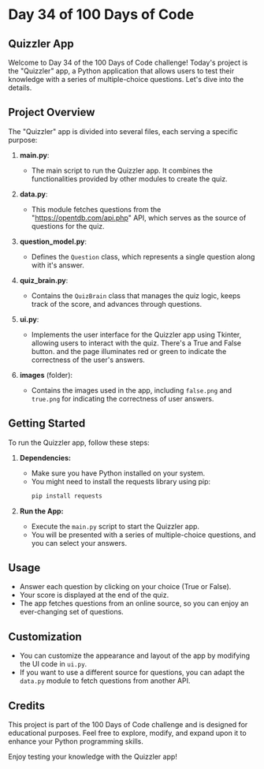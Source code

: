 
# Day 34 of 100 Days of Code

## Quizzler App

Welcome to Day 34 of the 100 Days of Code challenge! Today's project is the "Quizzler" app, a Python application that allows users to test their knowledge with a series of multiple-choice questions. Let's dive into the details.

## Project Overview

The "Quizzler" app is divided into several files, each serving a specific purpose:

1. **main.py**:
   - The main script to run the Quizzler app. It combines the functionalities provided by other modules to create the quiz.

2. **data.py**:
   - This module fetches questions from the "https://opentdb.com/api.php" API, which serves as the source of questions for the quiz.

3. **question_model.py**:
   - Defines the `Question` class, which represents a single question along with it's answer.

4. **quiz_brain.py**:
   - Contains the `QuizBrain` class that manages the quiz logic, keeps track of the score, and advances through questions.

5. **ui.py**:
   - Implements the user interface for the Quizzler app using Tkinter, allowing users to interact with the quiz. There's a True and False button. and the page illuminates red or green to indicate the correctness of the user's answers.

6. **images** (folder):
   - Contains the images used in the app, including `false.png` and `true.png` for indicating the correctness of user answers.

## Getting Started

To run the Quizzler app, follow these steps:

1. **Dependencies:**
   - Make sure you have Python installed on your system.
   - You might need to install the requests library using pip:
     ```bash
     pip install requests
     ```

2. **Run the App:**
   - Execute the `main.py` script to start the Quizzler app.
   - You will be presented with a series of multiple-choice questions, and you can select your answers.

## Usage

- Answer each question by clicking on your choice (True or False).
- Your score is displayed at the end of the quiz.
- The app fetches questions from an online source, so you can enjoy an ever-changing set of questions.

## Customization

- You can customize the appearance and layout of the app by modifying the UI code in `ui.py`.
- If you want to use a different source for questions, you can adapt the `data.py` module to fetch questions from another API.

## Credits

This project is part of the 100 Days of Code challenge and is designed for educational purposes. Feel free to explore, modify, and expand upon it to enhance your Python programming skills.

Enjoy testing your knowledge with the Quizzler app!
